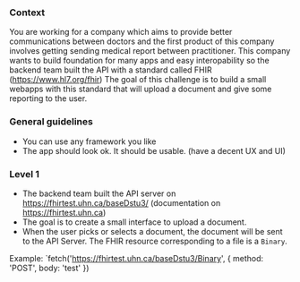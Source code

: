 ### Context

You are working for a company which aims to provide better communications between doctors and the first product of this company involves getting sending medical report between practitioner.
This company wants to build foundation for many apps and easy interopability so the backend team built the API with a standard called FHIR (https://www.hl7.org/fhir)
The goal of this challenge is to build a small webapps with this standard that will upload a document and give some reporting to the user.

### General guidelines 

* You can use any framework you like
* The app should look ok. It should be usable. (have a decent UX and UI)

### Level 1

* The backend team built the API server on https://fhirtest.uhn.ca/baseDstu3/ (documentation on https://fhirtest.uhn.ca)
* The goal is to create a small interface to upload a document.
* When the user picks or selects a document, the document will be sent to the API Server. The FHIR resource corresponding to a file is a `Binary`.  

Example: `fetch('https://fhirtest.uhn.ca/baseDstu3/Binary', { method: 'POST', body: 'test' })

